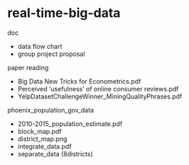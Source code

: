# real-time-big-data

doc
* data flow chart
* group project proposal

paper reading
* Big Data New Tricks for Econometrics.pdf
* Perceived ‘usefulness’ of online consumer reviews.pdf
* YelpDatasetChallengeWinner_MiningQualityPhrases.pdf

phoenix_population_gov_data
* 2010-2015_population_estimate.pdf
* block_map.pdf
* district_map.png
* integrate_data.pdf
* separate_data (8districts)
